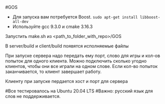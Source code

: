 #GOS

- Для запуска вам потребуется Boost.  `sudo apt-get install libboost-all-dev`
- Используйте gcc 9.3.0 и cmake 3.16.3

Запустить make.sh из <path_to_folder_with_repo>/GOS

В server/build и client/build появятся исполняемые файлы

При запуске сервера надо передать ему порт, слово для игры и кол-ов попыток для одного клиента.
Можно подключить сколько угодно клиентов, чтобы они все играли на одном слове.
Если кол-во попыток заканчивается, то клиент завершает работу.

Клиенту при запуске пердается хост и порт для сервера


#Все тестировалось на Ubuntu 20.04 LTS
#Важно: русский язык для слов не поддерживается.